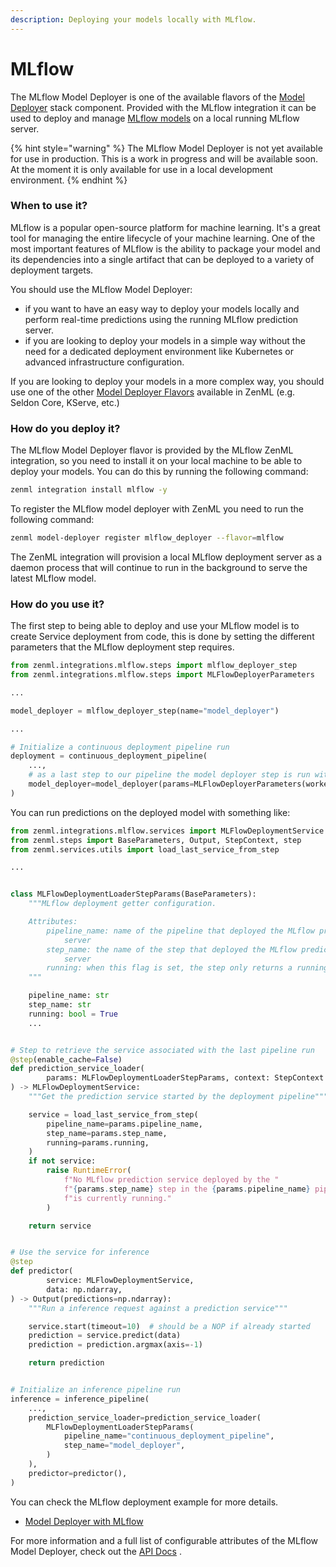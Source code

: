 ```yaml
---
description: Deploying your models locally with MLflow.
---
```


# MLflow

The MLflow Model Deployer is one of the available flavors of the [Model Deployer](model-deployers.md) stack component.
Provided with the MLflow integration it can be used to deploy and
manage [MLflow models](https://www.mlflow.org/docs/latest/python\_api/mlflow.deployments.html) on a local running MLflow
server.

{% hint style="warning" %}
The MLflow Model Deployer is not yet available for use in production. This is a work in progress and will be available
soon. At the moment it is only available for use in a local development environment.
{% endhint %}

### When to use it?

MLflow is a popular open-source platform for machine learning. It's a great tool for managing the entire lifecycle of
your machine learning. One of the most important features of MLflow is the ability to package your model and its
dependencies into a single artifact that can be deployed to a variety of deployment targets.

You should use the MLflow Model Deployer:

* if you want to have an easy way to deploy your models locally and perform real-time predictions using the running
  MLflow prediction server.
* if you are looking to deploy your models in a simple way without the need for a dedicated deployment environment like
  Kubernetes or advanced infrastructure configuration.

If you are looking to deploy your models in a more complex way, you should use one of the
other [Model Deployer Flavors](model-deployers.md#model-deployers-flavors) available in ZenML (e.g. Seldon Core, KServe,
etc.)

### How do you deploy it?

The MLflow Model Deployer flavor is provided by the MLflow ZenML integration, so you need to install it on your local
machine to be able to deploy your models. You can do this by running the following command:

```bash
zenml integration install mlflow -y
```

To register the MLflow model deployer with ZenML you need to run the following command:

```bash
zenml model-deployer register mlflow_deployer --flavor=mlflow
```

The ZenML integration will provision a local MLflow deployment server as a daemon process that will continue to run in
the background to serve the latest MLflow model.

### How do you use it?

The first step to being able to deploy and use your MLflow model is to create Service deployment from code, this is done
by setting the different parameters that the MLflow deployment step requires.

```python
from zenml.integrations.mlflow.steps import mlflow_deployer_step
from zenml.integrations.mlflow.steps import MLFlowDeployerParameters

...

model_deployer = mlflow_deployer_step(name="model_deployer")

...

# Initialize a continuous deployment pipeline run
deployment = continuous_deployment_pipeline(
    ...,
    # as a last step to our pipeline the model deployer step is run with it config in place
    model_deployer=model_deployer(params=MLFlowDeployerParameters(workers=3)),
)
```

You can run predictions on the deployed model with something like:

```python
from zenml.integrations.mlflow.services import MLFlowDeploymentService
from zenml.steps import BaseParameters, Output, StepContext, step
from zenml.services.utils import load_last_service_from_step

...


class MLFlowDeploymentLoaderStepParams(BaseParameters):
    """MLflow deployment getter configuration.

    Attributes:
        pipeline_name: name of the pipeline that deployed the MLflow prediction
            server
        step_name: the name of the step that deployed the MLflow prediction
            server
        running: when this flag is set, the step only returns a running service
    """

    pipeline_name: str
    step_name: str
    running: bool = True
    ...


# Step to retrieve the service associated with the last pipeline run
@step(enable_cache=False)
def prediction_service_loader(
        params: MLFlowDeploymentLoaderStepParams, context: StepContext
) -> MLFlowDeploymentService:
    """Get the prediction service started by the deployment pipeline"""

    service = load_last_service_from_step(
        pipeline_name=params.pipeline_name,
        step_name=params.step_name,
        running=params.running,
    )
    if not service:
        raise RuntimeError(
            f"No MLflow prediction service deployed by the "
            f"{params.step_name} step in the {params.pipeline_name} pipeline "
            f"is currently running."
        )

    return service


# Use the service for inference
@step
def predictor(
        service: MLFlowDeploymentService,
        data: np.ndarray,
) -> Output(predictions=np.ndarray):
    """Run a inference request against a prediction service"""

    service.start(timeout=10)  # should be a NOP if already started
    prediction = service.predict(data)
    prediction = prediction.argmax(axis=-1)

    return prediction


# Initialize an inference pipeline run
inference = inference_pipeline(
    ...,
    prediction_service_loader=prediction_service_loader(
        MLFlowDeploymentLoaderStepParams(
            pipeline_name="continuous_deployment_pipeline",
            step_name="model_deployer",
        )
    ),
    predictor=predictor(),
)
```

You can check the MLflow deployment example for more details.

* [Model Deployer with MLflow](https://github.com/zenml-io/zenml/tree/main/examples/mlflow\_deployment)

For more information and a full list of configurable attributes of the MLflow Model Deployer, check out
the [API Docs](https://apidocs.zenml.io/latest/integration\_code\_docs/integrations-mlflow/#zenml.integrations.mlflow.model\_deployers)
.

